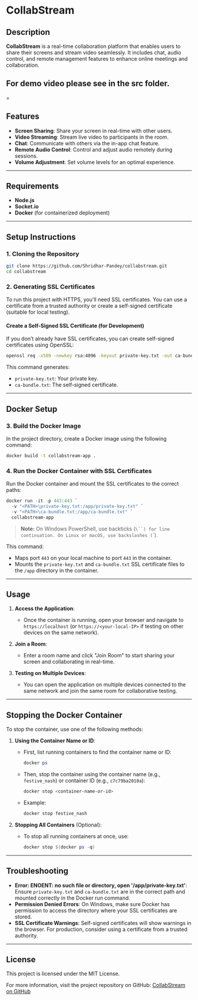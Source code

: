 

# CollabStream

## Description
**CollabStream** is a real-time collaboration platform that enables users to share their screens and stream video seamlessly. It includes chat, audio control, and remote management features to enhance online meetings and collaboration.

## For demo video please see in the src folder. 
=

## Features
- **Screen Sharing**: Share your screen in real-time with other users.
- **Video Streaming**: Stream live video to participants in the room.
- **Chat**: Communicate with others via the in-app chat feature.
- **Remote Audio Control**: Control and adjust audio remotely during sessions.
- **Volume Adjustment**: Set volume levels for an optimal experience.

---

## Requirements
- **Node.js**
- **Socket.io**
- **Docker** (for containerized deployment)

---

## Setup Instructions

### 1. Cloning the Repository
```bash
git clone https://github.com/Shridhar-Pandey/collabstream.git
cd collabstream
```

### 2. Generating SSL Certificates
To run this project with HTTPS, you'll need SSL certificates. You can use a certificate from a trusted authority or create a self-signed certificate (suitable for local testing).

#### Create a Self-Signed SSL Certificate (for Development)
If you don’t already have SSL certificates, you can create self-signed certificates using OpenSSL:

```bash
openssl req -x509 -newkey rsa:4096 -keyout private-key.txt -out ca-bundle.txt -days 365 -nodes
```

This command generates:
- `private-key.txt`: Your private key.
- `ca-bundle.txt`: The self-signed certificate.

---

## Docker Setup

### 3. Build the Docker Image
In the project directory, create a Docker image using the following command:

```bash
docker build -t collabstream-app .
```

### 4. Run the Docker Container with SSL Certificates
Run the Docker container and mount the SSL certificates to the correct paths:

```powershell
docker run -it -p 443:443 `
  -v "<PATH>\private-key.txt:/app/private-key.txt" `
  -v "<PATH>\ca-bundle.txt:/app/ca-bundle.txt" `
  collabstream-app
```

> **Note:** On Windows PowerShell, use backticks (`\``) for line continuation. On Linux or macOS, use backslashes (`\`).

This command:
- Maps port `443` on your local machine to port `443` in the container.
- Mounts the `private-key.txt` and `ca-bundle.txt` SSL certificate files to the `/app` directory in the container.

---

## Usage

1. **Access the Application**:
   - Once the container is running, open your browser and navigate to `https://localhost` (or `https://<your-local-IP>` if testing on other devices on the same network).

2. **Join a Room**:
   - Enter a room name and click "Join Room" to start sharing your screen and collaborating in real-time.

3. **Testing on Multiple Devices**:
   - You can open the application on multiple devices connected to the same network and join the same room for collaborative testing.

---

## Stopping the Docker Container

To stop the container, use one of the following methods:

1. **Using the Container Name or ID**:
   - First, list running containers to find the container name or ID:
     ```powershell
     docker ps
     ```
   - Then, stop the container using the container name (e.g., `festive_nash`) or container ID (e.g., `c7c79ba2010a`):
     ```powershell
     docker stop <container-name-or-id>
     ```
   - Example:
     ```powershell
     docker stop festive_nash
     ```

2. **Stopping All Containers** (Optional):
   - To stop all running containers at once, use:
     ```powershell
     docker stop $(docker ps -q)
     ```

---

## Troubleshooting

- **Error: ENOENT: no such file or directory, open '/app/private-key.txt'**: Ensure `private-key.txt` and `ca-bundle.txt` are in the correct path and mounted correctly in the Docker run command.
- **Permission Denied Errors**: On Windows, make sure Docker has permission to access the directory where your SSL certificates are stored.
- **SSL Certificate Warnings**: Self-signed certificates will show warnings in the browser. For production, consider using a certificate from a trusted authority.

---

## License
This project is licensed under the MIT License.

For more information, visit the project repository on GitHub: [CollabStream on GitHub](https://github.com/yourusername/collabstream)

